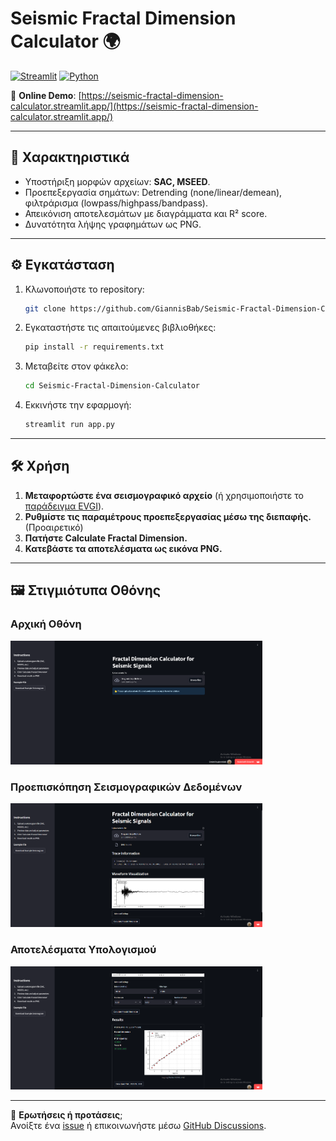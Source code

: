 # Seismic Fractal Dimension Calculator 🌍

[![Streamlit](https://img.shields.io/badge/Streamlit-FF4B4B?style=for-the-badge&logo=Streamlit&logoColor=white)](https://seismic-fractal-dimension-calculator.streamlit.app/)
[![Python](https://img.shields.io/badge/Python-3.8%2B-blue?style=for-the-badge&logo=python)](https://www.python.org/)

🔗 **Online Demo**: [https://seismic-fractal-dimension-calculator.streamlit.app/](https://seismic-fractal-dimension-calculator.streamlit.app/)

---

## 🌟 Χαρακτηριστικά

- Υποστήριξη μορφών αρχείων: **SAC, MSEED**.
- Προεπεξεργασία σημάτων: Detrending (none/linear/demean), φιλτράρισμα (lowpass/highpass/bandpass).
- Απεικόνιση αποτελεσμάτων με διαγράμματα και R² score.
- Δυνατότητα λήψης γραφημάτων ως PNG.

---

## ⚙️ Εγκατάσταση

1. Κλωνοποιήστε το repository:
   ```bash
   git clone https://github.com/GiannisBab/Seismic-Fractal-Dimension-Calculator.git
   ```
2. Εγκαταστήστε τις απαιτούμενες βιβλιοθήκες:
   ```bash
   pip install -r requirements.txt
   ```
3. Μεταβείτε στον φάκελο:
   ```bash
   cd Seismic-Fractal-Dimension-Calculator
   ```
4. Εκκινήστε την εφαρμογή:
   ```bash
   streamlit run app.py
   ```

---

## 🛠️ Χρήση

1. **Μεταφορτώστε ένα σεισμογραφικό αρχείο** (ή χρησιμοποιήστε το [παράδειγμα EVGI](example/EVGI)).
2. **Ρυθμίστε τις παραμέτρους προεπεξεργασίας μέσω της διεπαφής.** (Προαιρετικό)
3. **Πατήστε **Calculate Fractal Dimension**.**
4. **Κατεβάστε τα αποτελέσματα ως εικόνα PNG.**

---

## 🖼️ Στιγμιότυπα Οθόνης

### Αρχική Οθόνη
<img src="screenshots/1.png" alt="Αρχική Οθόνη" width="80%">

### Προεπισκόπηση Σεισμογραφικών Δεδομένων
<img src="screenshots/2.png" alt="Προεπισκόπηση Δεδομένων" width="80%">

### Αποτελέσματα Υπολογισμού
<img src="screenshots/3.png" alt="Αποτελέσματα" width="80%">

---

🙋 **Ερωτήσεις ή προτάσεις**;  
Ανοίξτε ένα [issue](https://github.com/GiannisBab/Seismic-Fractal-Dimension-Calculator/issues) ή επικοινωνήστε μέσω [GitHub Discussions](https://github.com/GiannisBab/Seismic-Fractal-Dimension-Calculator/discussions).
